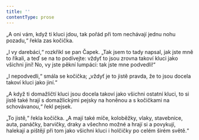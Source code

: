 ```yaml
---
title: ''
contentType: prose
---
```


„A oni vám, když ti kluci jdou, tak pořád při tom nechávají jednu nohu pozadu,“ řekla zas kočička.

„I vy darebáci,“ rozkřikl se pan Čapek. „Tak jsem to tady napsal, jak jste mně to říkali, a teď se na to podívejte: vždyť to jsou zrovna takoví kluci jako všichni jiní! No, vy jste pěkní lumpáci: tak jste mne podvedli!“

„I nepodvedli,“ smála se kočička; „vždyť je to jistě pravda, že to jsou docela takoví kluci jako jiní.“

„A když ti domažličtí kluci jsou docela takoví jako všichni ostatní kluci, to si jistě také hrají s domažlickými pejsky na honěnou a s kočičkami na schovávanou,“ řekl pejsek.

„To jistě,“ řekla kočička. „A mají také míče, koloběžky, vlaky, stavebnice, auta, panáčky, barvičky, draky a všechno možné a hrají si a povykují, halekají a pištějí při tom jako všichni kluci i holčičky po celém širém světě.“
